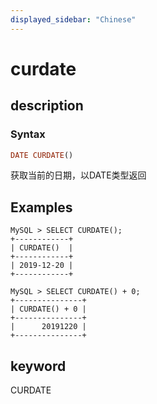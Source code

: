 ```yaml
---
displayed_sidebar: "Chinese"
---
```


# curdate

## description

### Syntax

```Haskell
DATE CURDATE()
```

获取当前的日期，以DATE类型返回

## Examples

```Plain Text
MySQL > SELECT CURDATE();
+------------+
| CURDATE()  |
+------------+
| 2019-12-20 |
+------------+

MySQL > SELECT CURDATE() + 0;
+---------------+
| CURDATE() + 0 |
+---------------+
|      20191220 |
+---------------+
```

## keyword

CURDATE
